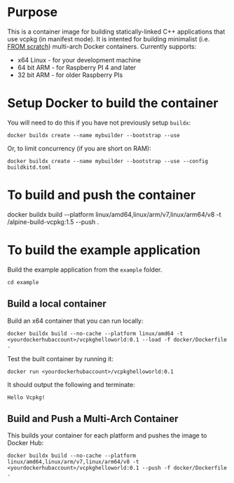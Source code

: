 Purpose
=======
This is a container image for building statically-linked C++ applications that use vcpkg (in manifest mode). It is intented for building minimalist (i.e. [FROM scratch](https://hub.docker.com/_/scratch)) multi-arch Docker containers.
Currently supports:
* x64 Linux - for your development machine
* 64 bit ARM - for Raspberry PI 4 and later
* 32 bit ARM - for older Raspberry PIs


Setup Docker to build the container
===================================
You will need to do this if you have not previously setup `buildx`:
```
docker buildx create --name mybuilder --bootstrap --use
```

Or, to limit concurrency (if you are short on RAM):
```
docker buildx create --name mybuilder --bootstrap --use --config buildkitd.toml
```

To build and push the container
======================
docker buildx build --platform linux/amd64,linux/arm/v7,linux/arm64/v8 -t <yourdockerhubaccount>/alpine-build-vcpkg:1.5 --push .

To build the example application
================================
Build the example application from the `example` folder.
```
cd example
```

Build a local container
-----------------------
Build an x64 container that you can run locally:
```
docker buildx build --no-cache --platform linux/amd64 -t <yourdockerhubaccount>/vcpkghelloworld:0.1 --load -f docker/Dockerfile .
```

Test the built container by running it:
```
docker run <yourdockerhubaccount>/vcpkghelloworld:0.1
```
It should output the following and terminate:
```
Hello Vcpkg!
```

Build and Push a Multi-Arch Container
-------------------------------------
This builds your container for each platform and pushes the image to Docker Hub:
```
docker buildx build --no-cache --platform linux/amd64,linux/arm/v7,linux/arm64/v8 -t <yourdockerhubaccount>/vcpkghelloworld:0.1 --push -f docker/Dockerfile .
```
